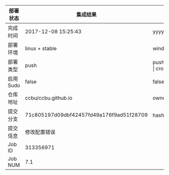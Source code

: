 部署状态 | 集成结果 | 参考值
---|---|---
完成时间 | 2017-12-08 15:25:43 | yyyy-mm-dd hh:mm:ss
部署环境 | linux + stable | window \| linux + stable
部署类型 | push | push \| pull_request \| api \| cron
启用Sudo | false | false \| true
仓库地址 | ccbu/ccbu.github.io | owner_name/repo_name
提交分支 | 71c805197d09dbf42457fd49a176f9ad51f28709 | hash 16位
提交信息 | 修改配置错误 |
Job ID   | 313356971 | 
Job NUM  | 7.1 | 
